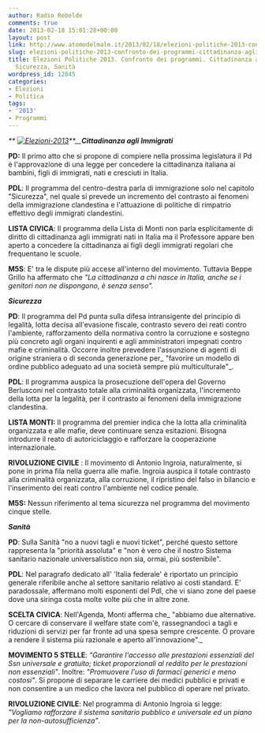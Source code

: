 ```yaml
---
author: Radio Rebelde
comments: true
date: 2013-02-18 15:01:28+00:00
layout: post
link: http://www.atomodelmale.it/2013/02/18/elezioni-politiche-2013-confronto-dei-programmi-cittadinanza-agli-stranieri-sicurezza-sanita/
slug: elezioni-politiche-2013-confronto-dei-programmi-cittadinanza-agli-stranieri-sicurezza-sanita
title: Elezioni Politiche 2013. Confronto dei programmi. Cittadinanza agli stranieri,
  Sicurezza, Sanità
wordpress_id: 12845
categories:
- Elezioni
- Politica
tags:
- '2013'
- Programmi
---
```


_**
[![Elezioni-2013](http://www.atomodelmale.it/wp-content/uploads/2013/02/Elezioni-2013-300x179.jpg)](http://www.atomodelmale.it/wp-content/uploads/2013/02/Elezioni-2013.jpg)**__**Cittadinanza agli Immigrati**_

**PD:** Il primo atto che si propone di compiere nella prossima legislatura il Pd è l'approvazione di una legge per concedere la cittadinanza italiana ai bambini, figli di immigrati, nati e cresciuti in Italia.

**PDL**: Il programma del centro-destra parla di immigrazione solo nel capitolo "Sicurezza", nel quale si prevede un incremento del contrasto ai fenomeni della immigrazione clandestina e l'attuazione di politiche di rimpatrio effettivo degli immigrati clandestini.

**LISTA CIVICA**: Il programma della Lista di Monti non parla esplicitamente di diritto di cittadinanza agli immigrati nati in Italia ma il Professore appare ben aperto a concedere la cittadinanza ai figli degli immigrati regolari che frequentano le scuole.

**M5S**: E' tra le dispute più accese all'interno del movimento. Tuttavia Beppe Grillo ha affermato che _"La cittadinanza a chi nasce in Italia, anche se i genitori non ne dispongono, è senza senso"._

_**Sicurezza**_

**PD**: Il programma del Pd punta sulla difesa intransigente del principio di legalità, lotta decisa all'evasione fiscale, contrasto severo dei reati contro l'ambiente, rafforzamento della normativa contro la corruzione e sostegno più concreto agli organi inquirenti e agli amministratori impegnati contro mafie e criminalità. Occorre inoltre prevedere l'assunzione di agenti di origine straniera o di seconda generazione per_ "favorire un modello di ordine pubblico adeguato ad una società sempre più multiculturale"_.

**PDL**: Il programma auspica la prosecuzione dell'opera del Governo Berlusconi nel contrasto totale alla criminalità organizzata, l'incremento della lotta per la legalità, per il contrasto ai fenomeni della immigrazione clandestina.

**LISTA MONTI:** Il programma del premier indica che la lotta alla criminalità organizzata e alle mafie, deve continuare senza esitazioni. Bisogna introdurre il reato di autoriciclaggio e rafforzare la cooperazione internazionale.

**RIVOLUZIONE CIVILE** : Il movimento di Antonio Ingroia, naturalmente, si pone in prima fila nella guerra alle mafie. Ingroia auspica il totale contrasto alla criminalità organizzata, alla corruzione, il ripristino del falso in bilancio e l'inserimento dei reati contro l'ambiente nel codice penale.

**M5S:** Nessun riferimento al tema sicurezza nel programma del movimento cinque stelle.



_**Sanità**_

**PD**: Sulla Sanità "no a nuovi tagli e nuovi ticket", perché questo settore rappresenta la "priorità assoluta" e "non è vero che il nostro Sistema sanitario nazionale universalistico non sia, ormai, più sostenibile".

**PDL**: Nel paragrafo dedicato all' 'Italia federale' è riportato un principio generale riferibile anche al settore sanitario relativo ai costi standard. E' paradossale, affermano molti esponenti del Pdl, che vi siano zone del paese dove una siringa costa molte volte più che in altre zone.

**SCELTA CIVICA**: Nell'Agenda, Monti afferma che_ "abbiamo due alternative. O cercare di conservare il welfare state com'è, rassegnandoci a tagli e riduzioni di servizi per far fronte ad una spesa sempre crescente. O provare a rendere il sistema più razionale e aperto all'innovazione"._

**MOVIMENTO 5 STELLE**: _"Garantire l'accesso alle prestazioni essenziali del Ssn universale e gratuito; ticket proporzionali al reddito per le prestazioni non essenziali"_. Inoltre: _"Promuovere l'uso di farmaci generici e meno costosi"_. Si propone di separare le carriere dei medici pubblici e privati e non consentire a un medico che lavora nel pubblico di operare nel privato.

**RIVOLUZIONE CIVILE**: Nel programma di Antonio Ingroia si legge: _"Vogliamo rafforzare il sistema sanitario pubblico e universale ed un piano per la non-autosufficienza"_.
